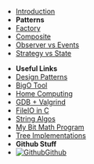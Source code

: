 - [Introduction](_introduction)
- **Patterns**
- [Factory](Factory)
- [Composite](Composite)
- [Observer vs Events](Observer_Events)
- [Strategy vs State](Strategy_State)
<!-- - [Wk04](T3/2511/Tute4/Wk04) -->
- **Useful Links**
- [Design Patterns](DesignPatterns)
- [BigO Tool](BigOh)
- [Home Computing](home_computing)
- [GDB + Valgrind](gdb_valgrind)
- [FileIO in C](FileIO_Files/ExampleFileReading)
- [String Algos](StringAlgos/StringAlgos)
- [My Bit Math Program](https://braedonwooding.github.io/BitwiseCmpViz/#/)
- [Tree Implementations](Detailed_TreeImplementations/Detailed_TreeImplementations.md)
- **Github Stuff**
- [![Github](https://icongram.jgog.in/simple/github.svg?color=808080&size=16)Github](https://github.com/BraedonWooding/CompTutoring)
